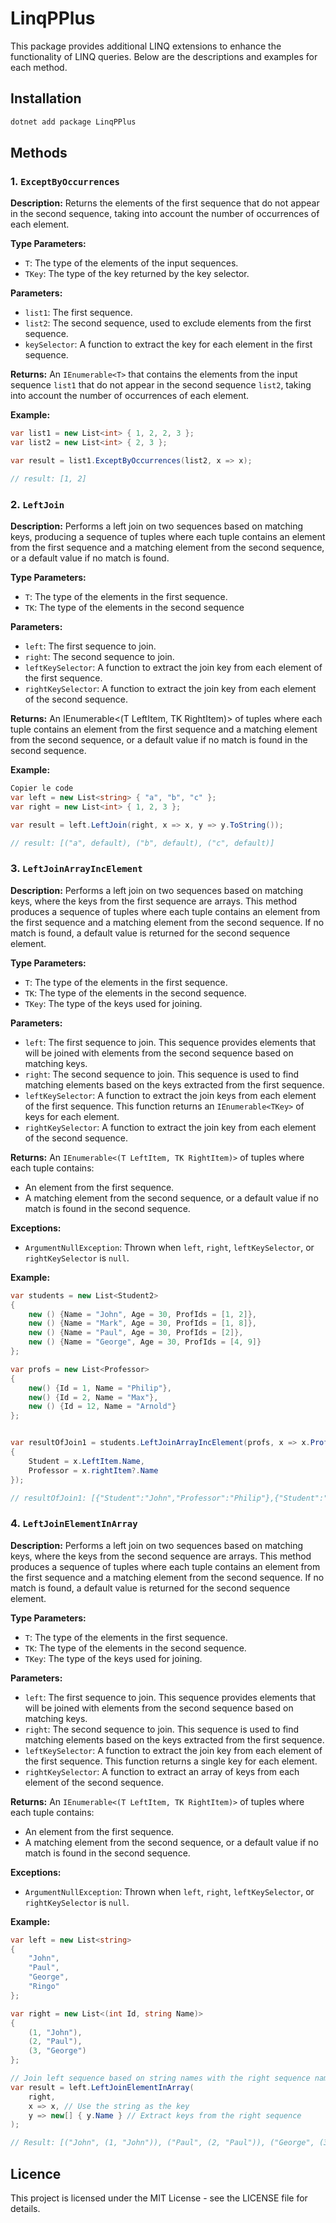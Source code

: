 ﻿# LinqPPlus

This package provides additional LINQ extensions to enhance the functionality of LINQ queries. Below are the descriptions and examples for each method.

## Installation

```bash
dotnet add package LinqPPlus
```

## Methods

### 1. `ExceptByOccurrences`

**Description:**
Returns the elements of the first sequence that do not appear in the second sequence, taking into account the number of occurrences of each element.

**Type Parameters:**
- `T`: The type of the elements of the input sequences.
- `TKey`: The type of the key returned by the key selector.

**Parameters:**
- `list1`: The first sequence.
- `list2`: The second sequence, used to exclude elements from the first sequence.
- `keySelector`: A function to extract the key for each element in the first sequence.

**Returns:**
An `IEnumerable<T>` that contains the elements from the input sequence `list1` that do not appear in the second sequence `list2`, taking into account the number of occurrences of each element.

**Example:**

```csharp
var list1 = new List<int> { 1, 2, 2, 3 };
var list2 = new List<int> { 2, 3 };

var result = list1.ExceptByOccurrences(list2, x => x);

// result: [1, 2]
```
### 2. `LeftJoin`

**Description:**
Performs a left join on two sequences based on matching keys, producing a sequence of tuples where each tuple contains an element from the first sequence and a matching element from the second sequence, or a default value if no match is found.

**Type Parameters:**
- `T`: The type of the elements in the first sequence.
- `TK`: The type of the elements in the second sequence

**Parameters:**

- `left`: The first sequence to join.
- `right`: The second sequence to join.
- `leftKeySelector`: A function to extract the join key from each element of the first sequence.
- `rightKeySelector`: A function to extract the join key from each element of the second sequence.

**Returns:**
An IEnumerable<(T LeftItem, TK RightItem)> of tuples where each tuple contains an element from the first sequence and a matching element from the second sequence, or a default value if no match is found in the second sequence.

**Example:**

```csharp
Copier le code
var left = new List<string> { "a", "b", "c" };
var right = new List<int> { 1, 2, 3 };

var result = left.LeftJoin(right, x => x, y => y.ToString());

// result: [("a", default), ("b", default), ("c", default)]
```

### 3. `LeftJoinArrayIncElement`

**Description:**
Performs a left join on two sequences based on matching keys, where the keys from the first sequence are arrays. This method produces a sequence of tuples where each tuple contains an element from the first sequence and a matching element from the second sequence. If no match is found, a default value is returned for the second sequence element.

**Type Parameters:**
- `T`: The type of the elements in the first sequence.
- `TK`: The type of the elements in the second sequence.
- `TKey`: The type of the keys used for joining.

**Parameters:**
- `left`: The first sequence to join. This sequence provides elements that will be joined with elements from the second sequence based on matching keys.
- `right`: The second sequence to join. This sequence is used to find matching elements based on the keys extracted from the first sequence.
- `leftKeySelector`: A function to extract the join keys from each element of the first sequence. This function returns an `IEnumerable<TKey>` of keys for each element.
- `rightKeySelector`: A function to extract the join key from each element of the second sequence.

**Returns:**
An `IEnumerable<(T LeftItem, TK RightItem)>` of tuples where each tuple contains:
- An element from the first sequence.
- A matching element from the second sequence, or a default value if no match is found in the second sequence.

**Exceptions:**
- `ArgumentNullException`: Thrown when `left`, `right`, `leftKeySelector`, or `rightKeySelector` is `null`.

**Example:**

```csharp
var students = new List<Student2>
{
    new () {Name = "John", Age = 30, ProfIds = [1, 2]},
    new () {Name = "Mark", Age = 30, ProfIds = [1, 8]},
    new () {Name = "Paul", Age = 30, ProfIds = [2]},
    new () {Name = "George", Age = 30, ProfIds = [4, 9]}
};

var profs = new List<Professor>
{
    new() {Id = 1, Name = "Philip"},
    new() {Id = 2, Name = "Max"},
    new () {Id = 12, Name = "Arnold"}
};


var resultOfJoin1 = students.LeftJoinArrayIncElement(profs, x => x.ProfIds.AsEnumerable(), x => x.Id).Select(x => new
{
    Student = x.LeftItem.Name,
    Professor = x.rightItem?.Name
});

// resultOfJoin1: [{"Student":"John","Professor":"Philip"},{"Student":"John","Professor":"Max"},{"Student":"Mark","Professor":"Philip"},{"Student":"Paul","Professor":"Max"},{"Student":"George","Professor":null}]

```

### 4. `LeftJoinElementInArray`

**Description:**
Performs a left join on two sequences based on matching keys, where the keys from the second sequence are arrays. This method produces a sequence of tuples where each tuple contains an element from the first sequence and a matching element from the second sequence. If no match is found, a default value is returned for the second sequence element.

**Type Parameters:**
- `T`: The type of the elements in the first sequence.
- `TK`: The type of the elements in the second sequence.
- `TKey`: The type of the keys used for joining.

**Parameters:**
- `left`: The first sequence to join. This sequence provides elements that will be joined with elements from the second sequence based on matching keys.
- `right`: The second sequence to join. This sequence is used to find matching elements based on the keys extracted from the first sequence.
- `leftKeySelector`: A function to extract the join key from each element of the first sequence. This function returns a single key for each element.
- `rightKeySelector`: A function to extract an array of keys from each element of the second sequence.

**Returns:**
An `IEnumerable<(T LeftItem, TK RightItem)>` of tuples where each tuple contains:
- An element from the first sequence.
- A matching element from the second sequence, or a default value if no match is found in the second sequence.

**Exceptions:**
- `ArgumentNullException`: Thrown when `left`, `right`, `leftKeySelector`, or `rightKeySelector` is `null`.

**Example:**

```csharp
var left = new List<string>
{
    "John",
    "Paul",
    "George",
    "Ringo"
};

var right = new List<(int Id, string Name)>
{
    (1, "John"),
    (2, "Paul"),
    (3, "George")
};

// Join left sequence based on string names with the right sequence names
var result = left.LeftJoinElementInArray(
    right,
    x => x, // Use the string as the key
    y => new[] { y.Name } // Extract keys from the right sequence
);

// Result: [("John", (1, "John")), ("Paul", (2, "Paul")), ("George", (3, "George")), ("Ringo", default)]
```

## Licence
This project is licensed under the MIT License - see the LICENSE file for details.
